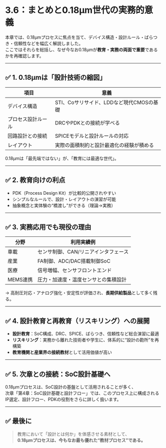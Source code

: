 # 3.6：まとめと0.18μm世代の実務的意義

本章では、0.18μmプロセスに焦点を当て、デバイス構造・設計ルール・ばらつき・信頼性などを幅広く解説しました。  
ここではそれらを総括し、なぜ今なお0.18μmが**教育・実務の両面で重要**であるかを再確認します。

---

## ✅ 1. 0.18μmは「設計技術の縮図」

| 項目 | 意義 |
|------|------|
| デバイス構造 | STI、Coサリサイド、LDDなど現代CMOSの基礎 |
| プロセス設計ルール | DRCやPDKとの接続が学べる |
| 回路設計との接続 | SPICEモデルと設計ルールの対応 |
| レイアウト | 実際の面積制約と設計最適化の経験が積める |

0.18μmは「最先端ではない」が、「教育には最適な世代」。

---

## ✅ 2. 教育向けの利点

- PDK（Process Design Kit）が比較的公開されやすい
- シンプルなルールで、設計・レイアウトの演習が可能
- 抽象概念と実体験の“橋渡し”ができる（理論→実務）

---

## ✅ 3. 実務応用でも現役の理由

| 分野 | 利用実績例 |
|------|------------|
| 車載 | センサ制御、CAN/リニアインタフェース |
| 産業 | FA制御、ADC/DAC搭載制御SoC |
| 医療 | 信号増幅、センサフロントエンド |
| MEMS連携 | 圧力・加速度・温度センサとの集積設計 |

→ 高耐圧対応・アナログ強化・安定性が評価され、**長期供給製品**として多く残る。

---

## ✅ 4. 設計教育と再教育（リスキリング）への展開

- **設計教育**：SoC構成、DRC、SPICE、ばらつき、信頼性など総合演習に最適
- **リスキリング**：実務から離れた技術者や学生に、体系的に“設計の勘所”を再構築
- **教育機関と産業界の接続教材**として活用価値が高い

---

## ✅ 5. 次章との接続：SoC設計基礎へ

0.18μmプロセスは、SoC設計の基盤として活用されることが多く、  
次章「第4章：SoC設計基礎と設計フロー」では、このプロセス上に構成されるIP選定、設計フロー、PDKの役割をさらに詳しく扱います。

---

## ✅ 最後に

> 教育において「設計とは何か」を体感させる素材として、  
> **0.18μmプロセスは、今もなお最も優れた“教材プロセス”である。**
